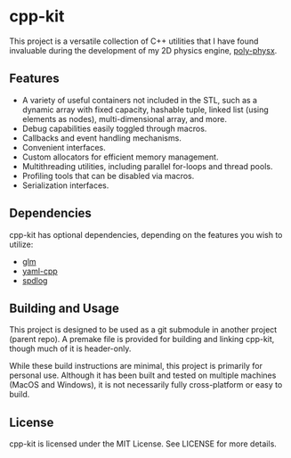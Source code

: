 # cpp-kit

This project is a versatile collection of C++ utilities that I have found invaluable during the development of my 2D physics engine, [poly-physx](https://github.com/ismawno/poly-physx).

## Features

- A variety of useful containers not included in the STL, such as a dynamic array with fixed capacity, hashable tuple, linked list (using elements as nodes), multi-dimensional array, and more.
- Debug capabilities easily toggled through macros.
- Callbacks and event handling mechanisms.
- Convenient interfaces.
- Custom allocators for efficient memory management.
- Multithreading utilities, including parallel for-loops and thread pools.
- Profiling tools that can be disabled via macros.
- Serialization interfaces.

## Dependencies

cpp-kit has optional dependencies, depending on the features you wish to utilize:

- [glm](https://github.com/g-truc/glm)
- [yaml-cpp](https://github.com/ismawno/yaml-cpp)
- [spdlog](https://github.com/gabime/spdlog)

## Building and Usage

This project is designed to be used as a git submodule in another project (parent repo). A premake file is provided for building and linking cpp-kit, though much of it is header-only.

While these build instructions are minimal, this project is primarily for personal use. Although it has been built and tested on multiple machines (MacOS and Windows), it is not necessarily fully cross-platform or easy to build.

## License

cpp-kit is licensed under the MIT License. See LICENSE for more details.
